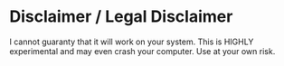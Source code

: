 # Disclaimer / Legal Disclaimer
I cannot guaranty that it will work on your system. This is HIGHLY experimental and may even crash your computer. Use at your own risk.
